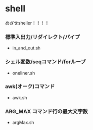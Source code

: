 # shell
めざせsheller！！！！

### 標準入出力/リダイレクト/パイプ
- in_and_out.sh

### シェル変数/seqコマンド/forループ
- oneliner.sh

### awk(オーク)コマンド
- awk.sh

### ARG_MAX コマンド行の最大文字数
- argMax.sh
